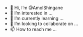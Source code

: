 - 👋 Hi, I’m @AmolShingane
- 👀 I’m interested in ...
- 🌱 I’m currently learning ...
- 💞️ I’m looking to collaborate on ...
- 📫 How to reach me ...

<!---
AmolShingane/AmolShingane is a ✨ special ✨ repository because its `README.md` (this file) appears on your GitHub profile.
You can click the Preview link to take a look at your changes.
--->
